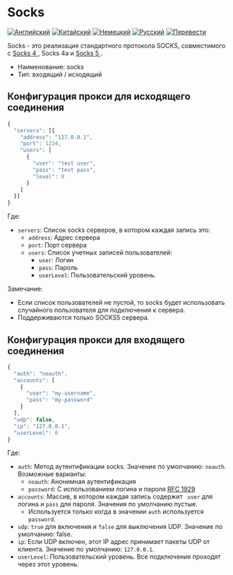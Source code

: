 # Socks

[![Английский](../resources/english.svg)](https://www.v2ray.com/en/configuration/protocols/socks.html) [![Китайский](../resources/chinese.svg)](https://www.v2ray.com/chapter_02/protocols/socks.html) [![Немецкий](../resources/german.svg)](https://www.v2ray.com/de/configuration/protocols/socks.html) [![Русский](../resources/russian.svg)](https://www.v2ray.com/ru/configuration/protocols/socks.html) [![Перевести](../resources/lang.svg)](https://crowdin.com/project/v2ray)

Socks - это реализация стандартного протокола SOCKS, совместимого с [ Socks 4 ](http://ftp.icm.edu.pl/packages/socks/socks4/SOCKS4.protocol), Socks 4а и [ Socks 5 ](http://ftp.icm.edu.pl/packages/socks/socks4/SOCKS4.protocol).

* Наименование: socks
* Тип: входящий / исходящий

## Конфигурация прокси для исходящего соединения

```javascript
{
  "servers": [{
    "address": "127.0.0.1",
    "port": 1234,
    "users": [
      {
        "user": "test user",
        "pass": "test pass",
        "level": 0
      }
    ]
  }]
}
```

Где:

* `servers`: Список socks серверов, в котором каждая запись это: 
  * `address`: Адрес сервера
  * `port`: Порт сервера
  * `users`: Список учетных записей пользователей: 
    * `user`: Логин
    * `pass`: Пароль
    * ` userLevel `: Пользовательский уровень.

Замечание:

* Если список пользователей не пустой, то socks будет использовать случайного пользователя для подключения к сервера.
* Поддерживаются только SOCKS5 сервера.

## Конфигурация прокси для входящего соединения

```javascript
{
  "auth": "noauth",
  "accounts": [
    {
      "user": "my-username",
      "pass": "my-password"
    }
  ],
  "udp": false,
  "ip": "127.0.0.1",
  "userLevel": 0
}
```

Где:

* `auth`: Метод аутентификации socks. Значение по умолчанию: `noauth`. Возможные варианты: 
  * `noauth`: Анонимная аутентификация
  * `password`: С использованием логина и пароля [RFC 1929](https://tools.ietf.org/html/rfc1929)
* `accounts`: Массив, в котором каждая запись содержит ` user` для логина и ` pass ` для пароля. Значения по умолчанию пустые. 
  * Используется только когда в значении `auth` используется `password`.
* `udp`: `true` для включения и `false` для выключения UDP. Значение по умолчанию: false.
* `ip`: Если UDP включен, этот IP адрес принимает пакеты UDP от клиента. Значение по умолчанию: `127.0.0.1`.
* ` userLevel `: Пользовательский уровень. Все подключения проходят через этот уровень.